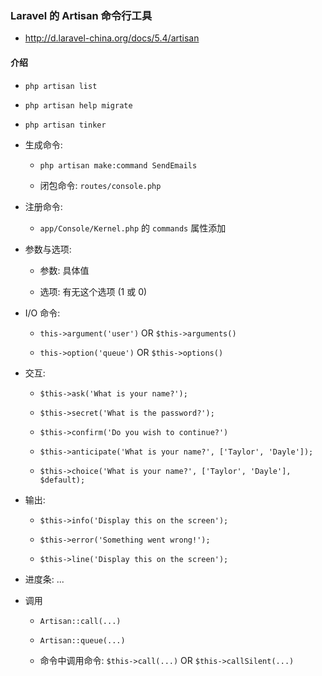 ### Laravel 的 Artisan 命令行工具
* http://d.laravel-china.org/docs/5.4/artisan

#### 介绍
* `php artisan list`

* `php artisan help migrate`

* `php artisan tinker`

* 生成命令:
    * `php artisan make:command SendEmails`

    * 闭包命令: `routes/console.php`

* 注册命令:
    * `app/Console/Kernel.php` 的 `commands` 属性添加

* 参数与选项:
    * 参数: 具体值

    * 选项: 有无这个选项 (1 或 0)

* I/O 命令:
    * `this->argument('user')` OR `$this->arguments()`

    * `this->option('queue')` OR `$this->options()`

* 交互:
    * `$this->ask('What is your name?');`

    * `$this->secret('What is the password?');`

    * `$this->confirm('Do you wish to continue?')`

    * `$this->anticipate('What is your name?', ['Taylor', 'Dayle']);`

    * `$this->choice('What is your name?', ['Taylor', 'Dayle'], $default);`

* 输出:
    * `$this->info('Display this on the screen');`

    * `$this->error('Something went wrong!');`

    * `$this->line('Display this on the screen');`

* 进度条: ...

* 调用
    * `Artisan::call(...)`

    * `Artisan::queue(...)`

    * 命令中调用命令: `$this->call(...)` OR `$this->callSilent(...)`
